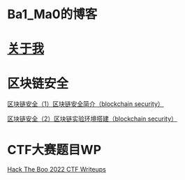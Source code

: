 # Ba1_Ma0的博客

# [关于我](./about/about_me.md) 

# 区块链安全

[区块链安全（1）区块链安全简介（blockchain security）](./ctf_wp/区块链安全(1))

[区块链安全（2）区块链实验环境搭建（blockchain security）](./ctf_wp/区块链安全(2))

# CTF大赛题目WP

[Hack The Boo 2022 CTF Writeups](./ctf_wp/Hack_The_Boo_2022_CTF_Writeups)
